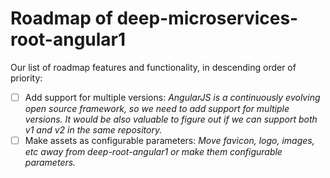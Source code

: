 Roadmap of deep-microservices-root-angular1
===========================================

Our list of roadmap features and functionality, in descending order of priority:

- [ ] Add support for multiple versions: *AngularJS is a continuously evolving open source framework, so we need to add support for multiple versions. It would be also valuable to figure out if we can support both v1 and v2 in the same repository.*
- [ ] Make assets as configurable parameters: *Move favicon, logo, images, etc away from deep-root-angular1 or make them configurable parameters.*
